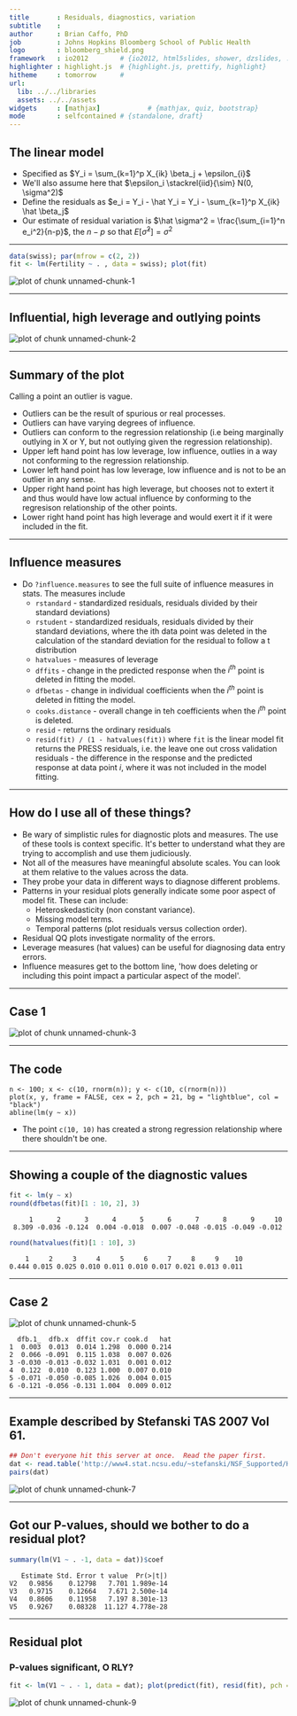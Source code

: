 ```yaml
---
title       : Residuals, diagnostics, variation
subtitle    : 
author      : Brian Caffo, PhD
job         : Johns Hopkins Bloomberg School of Public Health
logo        : bloomberg_shield.png
framework   : io2012        # {io2012, html5slides, shower, dzslides, ...}
highlighter : highlight.js  # {highlight.js, prettify, highlight}
hitheme     : tomorrow      # 
url:
  lib: ../../libraries
  assets: ../../assets
widgets     : [mathjax]            # {mathjax, quiz, bootstrap}
mode        : selfcontained # {standalone, draft}
---
```



## The linear model
* Specified as $Y_i =  \sum_{k=1}^p X_{ik} \beta_j + \epsilon_{i}$
* We'll also assume here that $\epsilon_i \stackrel{iid}{\sim} N(0, \sigma^2)$
* Define the residuals as
$e_i = Y_i -  \hat Y_i =  Y_i - \sum_{k=1}^p X_{ik} \hat \beta_j$
* Our estimate of residual variation is $\hat \sigma^2 = \frac{\sum_{i=1}^n e_i^2}{n-p}$, the $n-p$ so that $E[\hat \sigma^2] = \sigma^2$

---

```r
data(swiss); par(mfrow = c(2, 2))
fit <- lm(Fertility ~ . , data = swiss); plot(fit)
```

<div class="rimage center"><img src="fig/unnamed-chunk-1.png" title="plot of chunk unnamed-chunk-1" alt="plot of chunk unnamed-chunk-1" class="plot" /></div>


---
## Influential, high leverage and outlying points
<div class="rimage center"><img src="fig/unnamed-chunk-2.png" title="plot of chunk unnamed-chunk-2" alt="plot of chunk unnamed-chunk-2" class="plot" /></div>


---
## Summary of the plot
Calling a point an outlier is vague. 
  * Outliers can be the result of spurious or real processes.
  * Outliers can have varying degrees of influence.
  * Outliers can conform to the regression relationship (i.e being marginally outlying in X or Y, but not outlying given the regression relationship).
* Upper left hand point has low leverage, low influence, outlies in a way not conforming to the regression relationship.
* Lower left hand point has low leverage, low influence and is not to be an outlier in any sense.
* Upper right hand point has high leverage, but chooses not to extert it and thus would have low actual influence by conforming to the regresison relationship of the other points.
* Lower right hand point has high leverage and would exert it if it were included in the fit.

---
## Influence measures
* Do `?influence.measures` to see the full suite of influence measures in stats. The measures include
  * `rstandard` - standardized residuals, residuals divided by their standard deviations)
  * `rstudent` - standardized residuals, residuals divided by their standard deviations, where the ith data point was deleted in the calculation of the standard deviation for the residual to follow a t distribution
  * `hatvalues` - measures of leverage
  * `dffits` - change in the predicted response when the $i^{th}$ point is deleted in fitting the model.
  * `dfbetas` - change in individual coefficients when the $i^{th}$ point is deleted in fitting the model.
  * `cooks.distance` - overall change in teh coefficients when the $i^{th}$ point is deleted.
  * `resid` - returns the ordinary residuals
  * `resid(fit) / (1 - hatvalues(fit))` where `fit` is the linear model fit returns the PRESS residuals, i.e. the leave one out cross validation residuals - the difference in the response and the predicted response at data point $i$, where it was not included in the model fitting.

---
## How do I use all of these things?
* Be wary of simplistic rules for diagnostic plots and measures. The use of these tools is context specific. It's better to understand what they are trying to accomplish and use them judiciously.
* Not all of the measures have meaningful absolute scales. You can look at them relative to the values across the data.
* They probe your data in different ways to diagnose different problems. 
* Patterns in your residual plots generally indicate some poor aspect of model fit. These can include:
  * Heteroskedasticity (non constant variance).
  * Missing model terms.
  * Temporal patterns (plot residuals versus collection order).
* Residual QQ plots investigate normality of the errors.
* Leverage measures (hat values) can be useful for diagnosing data entry errors.
* Influence measures get to the bottom line, 'how does deleting or including this point impact a particular aspect of the model'.

---
## Case 1
<div class="rimage center"><img src="fig/unnamed-chunk-3.png" title="plot of chunk unnamed-chunk-3" alt="plot of chunk unnamed-chunk-3" class="plot" /></div>


---
## The code
```
n <- 100; x <- c(10, rnorm(n)); y <- c(10, c(rnorm(n)))
plot(x, y, frame = FALSE, cex = 2, pch = 21, bg = "lightblue", col = "black")
abline(lm(y ~ x))            
```
* The point `c(10, 10)` has created a strong regression relationship where there shouldn't be one.

---
## Showing a couple of the diagnostic values

```r
fit <- lm(y ~ x)
round(dfbetas(fit)[1 : 10, 2], 3)
```

```
     1      2      3      4      5      6      7      8      9     10 
 8.309 -0.036 -0.124  0.004 -0.018  0.007 -0.048 -0.015 -0.049 -0.012 
```

```r
round(hatvalues(fit)[1 : 10], 3)
```

```
    1     2     3     4     5     6     7     8     9    10 
0.444 0.015 0.025 0.010 0.011 0.010 0.017 0.021 0.013 0.011 
```


---
## Case 2
<div class="rimage center"><img src="fig/unnamed-chunk-5.png" title="plot of chunk unnamed-chunk-5" alt="plot of chunk unnamed-chunk-5" class="plot" /></div>


```
  dfb.1_  dfb.x  dffit cov.r cook.d   hat
1  0.003  0.013  0.014 1.298  0.000 0.214
2  0.066 -0.091  0.115 1.038  0.007 0.026
3 -0.030 -0.013 -0.032 1.031  0.001 0.012
4  0.122  0.010  0.123 1.000  0.007 0.010
5 -0.071 -0.050 -0.085 1.026  0.004 0.015
6 -0.121 -0.056 -0.131 1.004  0.009 0.012
```


---
## Example described by Stefanski TAS 2007 Vol 61.

```r
## Don't everyone hit this server at once.  Read the paper first.
dat <- read.table('http://www4.stat.ncsu.edu/~stefanski/NSF_Supported/Hidden_Images/orly_owl_files/orly_owl_Lin_4p_5_flat.txt', header = FALSE)
pairs(dat)
```

<div class="rimage center"><img src="fig/unnamed-chunk-7.png" title="plot of chunk unnamed-chunk-7" alt="plot of chunk unnamed-chunk-7" class="plot" /></div>


---
## Got our P-values, should we bother to do a residual plot?

```r
summary(lm(V1 ~ . -1, data = dat))$coef
```

```
   Estimate Std. Error t value  Pr(>|t|)
V2   0.9856    0.12798   7.701 1.989e-14
V3   0.9715    0.12664   7.671 2.500e-14
V4   0.8606    0.11958   7.197 8.301e-13
V5   0.9267    0.08328  11.127 4.778e-28
```


---
## Residual plot
### P-values significant, O RLY?

```r
fit <- lm(V1 ~ . - 1, data = dat); plot(predict(fit), resid(fit), pch = '.')
```

<div class="rimage center"><img src="fig/unnamed-chunk-9.png" title="plot of chunk unnamed-chunk-9" alt="plot of chunk unnamed-chunk-9" class="plot" /></div>


